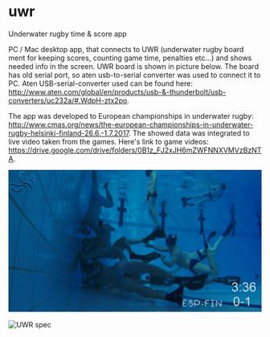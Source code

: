 # uwr
Underwater rugby time &amp; score app

PC / Mac desktop app, that connects to UWR (underwater rugby board ment for keeping scores, counting game time, penalties etc...) and shows needed info in the screen. UWR board is shown in picture below. The board has old serial port, so aten usb-to-serial converter was used to connect it to PC. Aten USB-serial-converter used can be found here: http://www.aten.com/global/en/products/usb-&-thunderbolt/usb-converters/uc232a/#.WdpH-ztx2po.

The app was developed to European championships in underwater rugby: http://www.cmas.org/news/the-european-championships-in-underwater-rugby-helsinki-finland-26.6.-1.7.2017. The showed data was integrated to live video taken from the games. Here's link to game videos: https://drive.google.com/drive/folders/0B1z_FJ2xJH6mZWFNNXVMVzBzNTA.


![Game](doc/game.png)

![UWR spec](doc/pic.png)
